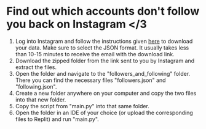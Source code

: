 # Find out which accounts don't follow you back on Instagram </3

1. Log into Instagram and follow the instructions given [here](https://help.instagram.com/181231772500920) to download your data. Make sure to select the JSON format. It usually takes less than 10-15 minutes to receive the email with the download link.
2. Download the zipped folder from the link sent to you by Instagram and extract the files.
3. Open the folder and navigate to the "followers_and_following" folder. There you can find the necessary files "followers.json" and "following.json".
4. Create a new folder anywhere on your computer and copy the two files into that new folder.
5. Copy the script from "main.py" into that same folder.
6. Open the folder in an IDE of your choice (or upload the corresponding files to Replit) and run "main.py".
